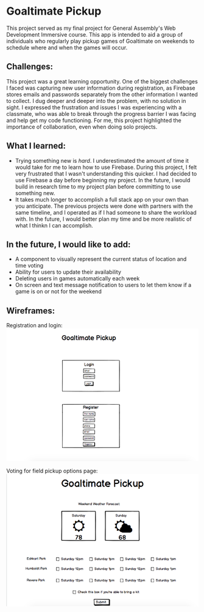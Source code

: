 # Goaltimate Pickup
This project served as my final project for General Assembly's Web Development Immersive course. This app is intended to aid a group of individuals who regularly play pickup games of Goaltimate on weekends to schedule where and when the games will occur.

## Challenges:
This project was a great learning opportunity. One of the biggest challenges I faced was capturing new user information during registration, as Firebase stores emails and passwords separately from the other information I wanted to collect. I dug deeper and deeper into the problem, with no solution in sight. I expressed the frustration and issues I was experiencing with a classmate, who was able to break through the progress barrier I was facing and help get my code functioning. For me, this project highlighted the importance of collaboration, even when doing solo projects.

## What I learned:
* Trying something new is *hard*. I underestimated the amount of time it would take for me to learn how to use Firebase. During this project, I felt very frustrated that I wasn't understanding this quicker. I had decided to use Firebase a day before beginning my project. In the future, I would build in research time to my project plan before committing to use something new.
* It takes much longer to accomplish a full stack app on your own than you anticipate. The previous projects were done with partners with the same timeline, and I operated as if I had someone to share the workload with. In the future, I would better plan my time and be more realistic of what I thinkn I can accomplish.

## In the future, I would like to add:
* A component to visually represent the current status of location and time voting
* Ability for users to update their availability
* Deleting users in games automatically each week
* On screen and text message notification to users to let them know if a game is on or not for the weekend

## Wireframes:
Registration and login:
![alt text](public/images/login.png)

Voting for field pickup options page:
![alt text](public/images/usergameavailability.png)

